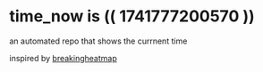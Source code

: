 # time_now is (( 1741777200570 ))

an automated repo that shows the currnent time

inspired by [breakingheatmap](https://github.com/breakingheatmap/breakingheatmap)